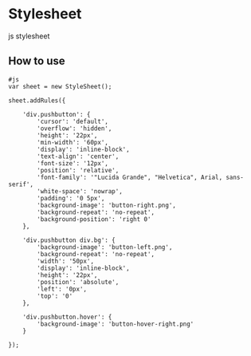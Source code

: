 Stylesheet
==========
js stylesheet


How to use
----------

	#js
	var sheet = new StyleSheet();
	
	sheet.addRules({

		'div.pushbutton': {
			'cursor': 'default',
			'overflow': 'hidden',
			'height': '22px',
			'min-width': '60px',
			'display': 'inline-block',
			'text-align': 'center',
			'font-size': '12px',
			'position': 'relative',
			'font-family': '"Lucida Grande", "Helvetica", Arial, sans-serif',
			'white-space': 'nowrap',
			'padding': '0 5px',
			'background-image': 'button-right.png',
			'background-repeat': 'no-repeat',
			'background-position': 'right 0'
		},

		'div.pushbutton div.bg': {
			'background-image': 'button-left.png',
			'background-repeat': 'no-repeat',
			'width': '50px',
			'display': 'inline-block',
			'height': '22px',
			'position': 'absolute',
			'left': '0px',
			'top': '0'
		},

		'div.pushbutton.hover': {
			'background-image': 'button-hover-right.png'
		}
		
	});
